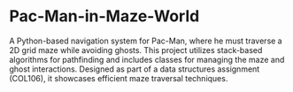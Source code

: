 # Pac-Man-in-Maze-World
A Python-based navigation system for Pac-Man, where he must traverse a 2D grid maze while avoiding ghosts. This project utilizes stack-based algorithms for pathfinding and includes classes for managing the maze and ghost interactions. Designed as part of a data structures assignment (COL106), it showcases efficient maze traversal techniques.
